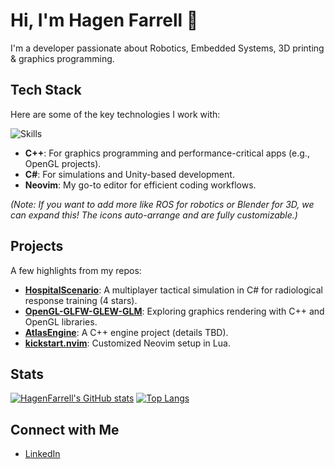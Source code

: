 # Hi, I'm Hagen Farrell 👋

I'm a developer passionate about Robotics, Embedded Systems, 3D printing & graphics programming.

## Tech Stack
Here are some of the key technologies I work with:

![Skills](https://skillicons.dev/icons?i=cpp,cs,lua,neovim)

- **C++**: For graphics programming and performance-critical apps (e.g., OpenGL projects).
- **C#**: For simulations and Unity-based development.
- **Neovim**: My go-to editor for efficient coding workflows.

*(Note: If you want to add more like ROS for robotics or Blender for 3D, we can expand this! The icons auto-arrange and are fully customizable.)*

## Projects
A few highlights from my repos:
- **[HospitalScenario](https://github.com/HagenFarrell/HospitalScenario)**: A multiplayer tactical simulation in C# for radiological response training (4 stars).
- **[OpenGL-GLFW-GLEW-GLM](https://github.com/HagenFarrell/OpenGL-GLFW-GLEW-GLM)**: Exploring graphics rendering with C++ and OpenGL libraries.
- **[AtlasEngine](https://github.com/HagenFarrell/AtlasEngine)**: A C++ engine project (details TBD).
- **[kickstart.nvim](https://github.com/HagenFarrell/kickstart.nvim)**: Customized Neovim setup in Lua.

## Stats
[![HagenFarrell's GitHub stats](https://github-readme-stats.vercel.app/api?username=HagenFarrell&show_icons=true&theme=radical)](https://github.com/anuraghazra/github-readme-stats)
[![Top Langs](https://github-readme-stats.vercel.app/api/top-langs/?username=HagenFarrell&layout=compact&langs_count=6)](https://github.com/anuraghazra/github-readme-stats)

## Connect with Me
- [LinkedIn](https://linkedin.com/in/hagenfarrell)
